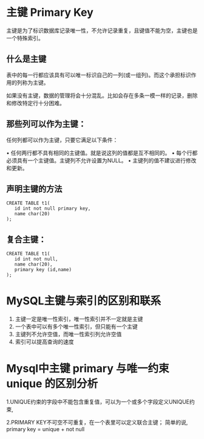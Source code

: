 


# 主键 Primary Key

主键是为了标识数据库记录唯一性，不允许记录重复，且键值不能为空，主键也是一个特殊索引。 


## 什么是主键

表中的每一行都应该具有可以唯一标识自己的一列(或一组列)。而这个承担标识作用的列称为主键。

如果没有主键，数据的管理将会十分混乱。比如会存在多条一模一样的记录，删除和修改特定行十分困难。


## 那些列可以作为主键：

任何列都可以作为主键，只要它满足以下条件：

• 任何两行都不具有相同的主键值。就是说这列的值都是互不相同的。
• 每个行都必须具有一个主键值。主键列不允许设置为NULL。
• 主键列的值不建议进行修改和更新。


## 声明主键的方法

```
CREATE TABLE t1(
   id int not null primary key,
   name char(20)
);
```
## 复合主键：
```
CREATE TABLE t1(
   id int not null,
   name char(20),
   primary key (id,name)
);
```


# MySQL主键与索引的区别和联系

1. 主键一定是唯一性索引，唯一性索引并不一定就是主键
2. 一个表中可以有多个唯一性索引，但只能有一个主键
3. 主键列不允许空值，而唯一性索引列允许空值
4. 索引可以提高查询的速度


# Mysql中主键 primary 与唯一约束 unique 的区别分析

1.UNIQUE约束的字段中不能包含重复值，可以为一个或多个字段定义UNIQUE约束,

2.PRIMARY KEY不可空不可重复，在一个表里可以定义联合主键；
简单的说, primary key = unique + not null

